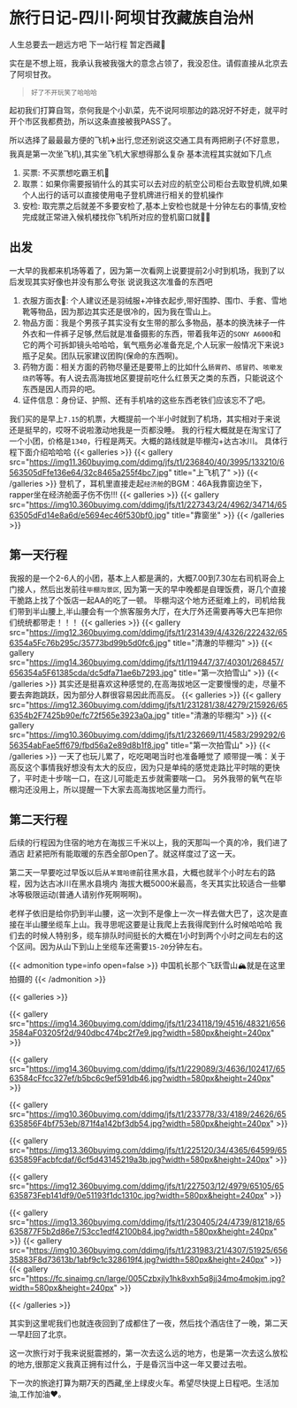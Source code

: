 # 旅行日记-四川·阿坝甘孜藏族自治州


人生总要去一趟远方吧 下一站行程 暂定西藏🚄

实在是不想上班，我承认我被我强大的意念占领了，我没忍住。请假直接从北京去了阿坝甘孜。

> `好了不开玩笑了哈哈哈`

起初我们打算自驾，奈何我是个小趴菜，先不说阿坝那边的路况好不好走，就平时开个市区我都费劲，所以这条直接被我PASS了。

所以选择了最最最方便的飞机✈️出行,您还别说这交通工具有两把刷子(不好意思，我真是第一次坐飞机),其实坐飞机大家想得那么复杂
基本流程其实就如下几点

1. 买票: 不买票想吃霸王机🤪
2. 取票：如果你需要报销什么的其实可以去对应的航空公司柜台去取登机牌,如果个人出行的话可以直接使用电子登机牌进行相关的登机操作
3. 安检: 取完票之后就差不多要安检了,基本上安检也就是十分钟左右的事情,安检完成就正常进入候机楼找你飞机所对应的登机窗口就👌🏻

## 出发

一大早的我都来机场等着了，因为第一次看网上说要提前2小时到机场，我到了以后发现其实好像也并没有那么夸张
说说我这次准备的东西吧

1. 衣服方面衣🧣: 个人建议还是羽绒服+冲锋衣起步,带好围脖、围巾、手套、雪地靴等物品，因为那边其实还是很冷的，因为我在雪山上。
2. 物品方面：我是个男孩子其实没有女生带的那么多物品，基本的换洗袜子一件外衣和一件裤子足够,然后就是准备摄影的东西，带着我年迈的`SONY A6000`和它的两个可拆卸镜头哈哈哈，氧气瓶务必准备充足,个人玩家一般情况下来说`3`瓶子足矣。团队玩家建议团购(保命的东西啊)。
3. 药物方面：相关方面的药物尽量还是要带上的比如什么`肠胃药`、`感冒药`、`咳嗽发烧药`等等。有人说去高海拔地区要提前吃什么红景天之类的东西，只能说这个东西是因人而异的吧。
4. 证件信息：身份证、护照、还有手机啥的这些东西老铁们应该忘不了吧。

我们买的是早上`7.15`的机票，大概提前一个半小时就到了机场，其实相对于来说还是挺早的，哎呀不说啦激动地我是一页都没睡。
我的行程大概就是在淘宝订了一个小团，价格是`1340`，行程是两天。大概的路线就是毕棚沟+达古冰川。
具体行程下面介绍哈哈哈
{{< galleries >}}
{{< gallery src="https://img11.360buyimg.com/ddimg/jfs/t1/236840/40/3995/133210/6563505dFfe136e64/32c8465a255f4bc7.jpg" title="上飞机了" >}}
{{< /galleries >}}
登机了，耳机里直接走起`经济舱`的BGM：46A我靠窗边坐下，rapper坐在经济舱面子伤不伤!!!
{{< galleries >}}
{{< gallery src="https://img10.360buyimg.com/ddimg/jfs/t1/227343/24/4962/34714/6563505dFd14e8a6d/e5694ec46f530bf0.jpg" title="靠窗坐" >}}
{{< /galleries >}}

## 第一天行程

我报的是一个2-6人的小团，基本上人都是满的，大概7.00到7.30左右司机哥会上门接人，然后出发前往`毕棚沟景区`,
因为第一天的早中晚都是自理饭费，哥几个直接干脆路上找了个饭店一起AA的吃了一顿。
毕棚沟这个地方还挺难上的，司机给我们带到半山腰上,半山腰会有一个旅客服务大厅，在大厅外还需要再等大巴车把你们统统都带走！！！
{{< galleries >}}
{{< gallery src="https://img12.360buyimg.com/ddimg/jfs/t1/231439/4/4326/222432/656354a5Fc76b295c/35773bd99b5d0fc6.jpg" title="清澈的毕棚沟" >}}
{{< gallery
src="https://img14.360buyimg.com/ddimg/jfs/t1/119447/37/40301/268457/656354a5F61385cda/dc5dfa71ae6b7293.jpg" title="第一次拍雪山" >}}
{{< /galleries >}}
其实还是挺喜欢这种感觉的,在高海拔地区一定要慢慢的走，尽量不要去奔跑跳跃，因为部分人群很容易因此而高反。
{{< galleries >}}
{{< gallery src="https://img12.360buyimg.com/ddimg/jfs/t1/231281/38/4279/215926/656354b2F7425b90e/fc72f565e3923a0a.jpg" title="清澈的毕棚沟" >}}
{{< gallery
src="https://img10.360buyimg.com/ddimg/jfs/t1/232669/11/4583/299292/656354abFae5ff679/fbd56a2e89d8b1f8.jpg" title="第一次拍雪山" >}}
{{< /galleries >}}
一天了也玩儿累了，吃吃喝喝当时也准备睡觉了
顺带提一嘴：关于高反这个事情我好想没有太大的反应，因为只是单纯的感觉走路比平时喘的更快了，平时走十步喘一口，在这儿可能走五步就需要喘一口。
另外我带的氧气在毕棚沟还没用上，所以提醒一下大家去高海拔地区量力而行。

## 第二天行程

后续的行程因为住宿的地方在海拔三千米以上，我的天那叫一个真的冷，我们进了酒店
赶紧把所有能取暖的东西全部Open了。就这样度过了这一天。

第二天一早要吃过早饭以后从`羊茸哈德`前往黑水县，大概也就半个小时左右的路程，因为达古冰川在黑水县境内
海拔大概5000米最高，冬天其实比较适合一些攀冰等极限运动(普通人请别作死啊啊啊)。

老样子依旧是给你扔到半山腰，这一次到不是像上一次一样去做大巴了，这次是直接在半山腰坐缆车上山。我寻思呢这要是让我爬上去我得爬到什么时候哈哈哈
我们去的时候人特别多，缆车排队时间挺长的大概在1小时到两个小时之间左右的这个区间。因为从山下到山上坐缆车还需要`15-20`分钟左右。

{{< admonition type=info  open=false >}}
中国机长那个飞跃雪山🏔就是在这里拍摄的
{{< /admonition >}}


{{< galleries >}}

{{< gallery src="https://img14.360buyimg.com/ddimg/jfs/t1/234118/19/4516/48321/6563584aF03205f2d/940dbc474bc2f7e9.jpg?width=580px&height=240px" >}}

{{< gallery src="https://img14.360buyimg.com/ddimg/jfs/t1/229089/3/4636/102417/6563584cFfcc327ef/b5bc6c9ef591db46.jpg?width=580px&height=240px" >}}

{{< gallery src="https://img10.360buyimg.com/ddimg/jfs/t1/233778/33/4189/24626/65635856F4bf753eb/871f4a142bf3db54.jpg?width=580px&height=240px" >}}

{{< gallery src="https://img13.360buyimg.com/ddimg/jfs/t1/225120/34/4365/64599/65635859Facbfcdaf/6cf5d43145219a3b.jpg?width=580px&height=240px" >}}

{{< gallery src="https://img12.360buyimg.com/ddimg/jfs/t1/227503/12/4979/65105/65635873Feb141df9/0e51193f1dc1310c.jpg?width=580px&height=240px" >}}

{{< gallery src="https://img13.360buyimg.com/ddimg/jfs/t1/230405/24/4739/81218/65635877F5b2d86e7/53cc1edf42100b84.jpg?width=580px&height=240px" >}}
{{< gallery src="https://img10.360buyimg.com/ddimg/jfs/t1/231983/21/4307/51925/65635883F8d73613b/1abf9c1c328619f4.jpg?width=580px&height=240px" >}}
{{< gallery src="https://fc.sinaimg.cn/large/005Czbxjly1hk8vxh5q8jj34mo4mokjm.jpg?width=580px&height=240px" >}}

{{< /galleries >}}

其实到这里呢我们也就连夜回到了成都住了一夜，然后找个酒店住了一晚，第二天一早赶回了北京。

这一次旅行对于我来说挺震撼的，第一次去这么远的地方，也是第一次去这么放松的地方,很那定义我真正拥有过什么，于是昏沉当中这一年又要过去啦。

下一次的旅途打算为期7天的西藏,坐上绿皮火车。希望尽快提上日程吧。生活加油,工作加油❤️。

